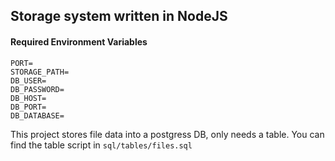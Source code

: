 ## Storage system written in NodeJS

#### Required Environment Variables

```
PORT=
STORAGE_PATH=
DB_USER=
DB_PASSWORD=
DB_HOST=
DB_PORT=
DB_DATABASE=
```

This project stores file data into a postgress DB, only needs a table.
You can find the table script in
```sql/tables/files.sql```

